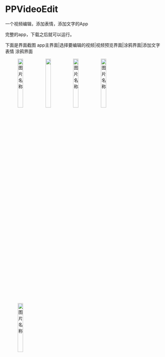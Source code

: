 # PPVideoEdit
一个视频编辑，添加表情，添加文字的App


完整的app，下载之后就可以运行。

下面是界面截图
 app主界面|选择要编辑的视频|视频预览界面|涂鸦界面|添加文字 表情 涂鸦界面
 
 <figure class="images">
 <img src="https://github.com/heguowen/PPVideoEdit/blob/master/screenshots/1.jpg" width = 20% height = 20%   alt="图片名称"/>
 <img src="https://github.com/heguowen/PPVideoEdit/blob/master/screenshots/2.jpg" width = 20% height = 20%  alt="图片名称"/>
 <img src="https://github.com/heguowen/PPVideoEdit/blob/master/screenshots/4.jpg" width = 20% height = 20% alt="图片名称" />
 <img src="https://github.com/heguowen/PPVideoEdit/blob/master/screenshots/5.jpg" width = 20% height = 20% alt="图片名称" />
 <img src="https://github.com/heguowen/PPVideoEdit/blob/master/screenshots/6.jpg" width = 20% height = 20% alt="图片名称" />
</figure>


